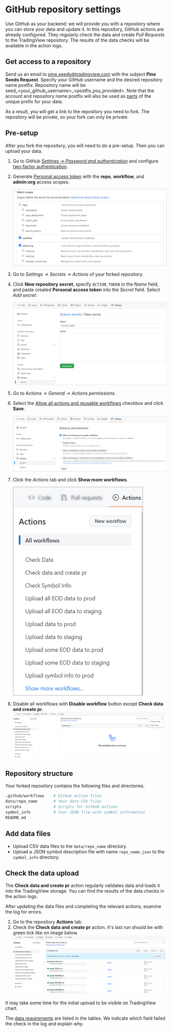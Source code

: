 [gh_docs_2fa]: https://docs.github.com/en/authentication/securing-your-account-with-two-factor-authentication-2fa/configuring-two-factor-authentication
[gh_docs_pat]: https://docs.github.com/en/authentication/keeping-your-account-and-data-secure/creating-a-personal-access-token
[gh_security]: https://github.com/settings/security
[gh_docs_actions]: https://docs.github.com/en/enterprise-cloud@latest/organizations/managing-organization-settings/disabling-or-limiting-github-actions-for-your-organization#allowing-select-actions-and-reusable-workflows-to-run
[_data]: /data.md

# GitHub repository settings

Use GitHub as your backend: we will provide you with a repository where you can store your data and update it.
In this repository, GitHub actions are already configured.
They regularly check the data and create _Pull Requests_ to the TradingView repository.
The results of the data checks will be available in the action logs.

## Get access to a repository

Send us an email to pine.seeds@tradingview.com with the subject __Pine Seeds Request__.
Specify your GitHub username and the desired repository name postfix. Repository name will be seed_\<your_github_username>_\<postfix_you_provided>.
Note that the account and repository name postfix will also be used as [parts](README.md#Example) of the unique prefix for your data.

As a result, you will get a link to the repository you need to fork. The repository will be private, so your fork can only be private.

## Pre-setup

After you fork the repository, you will need to do a pre-setup. Then you can upload your data.

1. Go to GitHub [_Settings → Password and authentication_][gh_security] and configure [two-factor authentication][gh_docs_2fa].
2. Generate [Personal access token][gh_docs_pat] with the __repo__, __workflow__, and __admin:org__ access scopes.

    ![GitHub access scopes](/images/github_access_scopes.png)

3. Go to _Settings → Secrets → Actions_ of your forked repository.
4. Click __New repository secret__, specify `ACTION_TOKEN` in the _Name_ field, and paste created __Personal access token__ into the _Secret_ field. Select _Add secret_.

    ![Adding GitHub action secret](/images/github_new_action_secret.png)

5. Go to _Actions → General → Actions permissions_.
6. Select the [Allow all actions and reusable workflows][gh_docs_actions] checkbox and click __Save__.

    ![Selecting GitHub actions permissions](/images/github_actions_permissions.png)

7. Click the _Actions_ tab and click __Show more workflows__.

    ![Repository action list](/images/github_action_list.png)

8. Disable all workflows with __Disable workflow__ button except __Check data and create pr__.
    ![GitHub disable action](/images/github_action_disable.png)

## Repository structure

Your forked repository contains the following files and directories.

```bash
.github/workflows    # GitHub action files
data/repo_name       # Your data CSV files
scripts              # Scripts for GitHub actions
symbol_info          # Your JSON file with symbol information
README.md
```

## Add data files

- Upload CSV data files to the `data/repo_name` directory.
- Upload a JSON symbol description file with name `repo_name.json` to the `symbol_info` directory.

## Check the data upload

The __Check data and create pr__ action regularly validates data and loads it into the TradingView storage.
You can find the results of the data checks in the action logs.

After updating the data files and completing the relevant actions, examine the log for errors.

1. Go to the repository __Actions__ tab.
2. Check the __Check data and create pr__ action. It's last run should be with green tick like on image below.
    ![GitHub successful action runs](/images/github_ok_action.png)

It may take some time for the initial upload to be visible on TradingView chart.

The [data requirements][_data] are listed in the tables. We indicate which field failed the check in the log and explain why.
